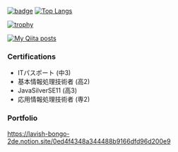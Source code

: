 [![badge](https://github-readme-stats.vercel.app/api?username=yuchan2215&count_private=true&show_icons=true)](https://github.com/anuraghazra/github-readme-stats)
[![Top Langs](https://github-readme-stats.vercel.app/api/top-langs/?username=yuchan2215&layout=compact)](https://github.com/anuraghazra/github-readme-stats)

[![trophy](https://github-profile-trophy.vercel.app/?username=yuchan2215)](https://github.com/yuchan2215/github-profile-trophy)

[![My Qiita posts](https://qiita-badge.apiapi.app/s/yuu1111main/posts.svg)](http://qiita.com/yuu1111main)


### Certifications
 - ITパスポート (中3)
 - 基本情報処理技術者 (高2)
 - JavaSilverSE11 (高3)
 - 応用情報処理技術者 (専2)

### Portfolio
https://lavish-bongo-2de.notion.site/0ed4f4348a344488b9166dfd96d200e9
